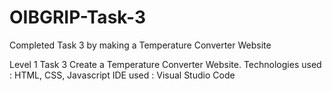 # OIBGRIP-Task-3
Completed Task 3 by making a Temperature Converter Website

Level 1 Task 3
Create a Temperature Converter Website.
Technologies used : HTML, CSS, Javascript
IDE used : Visual Studio Code
